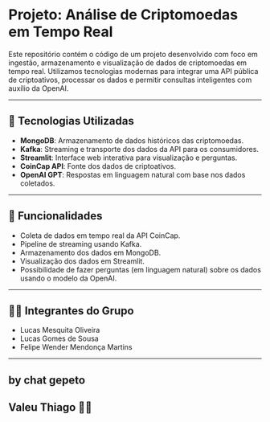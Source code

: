 # Projeto: Análise de Criptomoedas em Tempo Real

Este repositório contém o código de um projeto desenvolvido com foco em ingestão, armazenamento e visualização de dados de criptomoedas em tempo real. Utilizamos tecnologias modernas para integrar uma API pública de criptoativos, processar os dados e permitir consultas inteligentes com auxílio da OpenAI.

---

## 🧩 Tecnologias Utilizadas

- **MongoDB**: Armazenamento de dados históricos das criptomoedas.
- **Kafka**: Streaming e transporte dos dados da API para os consumidores.
- **Streamlit**: Interface web interativa para visualização e perguntas.
- **CoinCap API**: Fonte dos dados de criptoativos.
- **OpenAI GPT**: Respostas em linguagem natural com base nos dados coletados.

---

## 🚀 Funcionalidades

- Coleta de dados em tempo real da API CoinCap.
- Pipeline de streaming usando Kafka.
- Armazenamento dos dados em MongoDB.
- Visualização dos dados em Streamlit.
- Possibilidade de fazer perguntas (em linguagem natural) sobre os dados usando o modelo da OpenAI.

---

## 👨‍💻 Integrantes do Grupo

- Lucas Mesquita Oliveira  
- Lucas Gomes de Sousa  
- Felipe Wender Mendonça Martins

---

## by chat gepeto
## Valeu Thiago 🌊🤙

